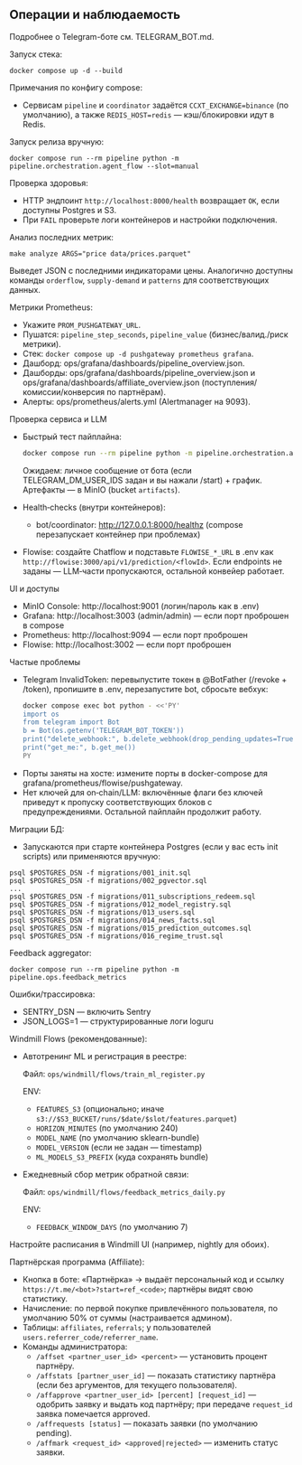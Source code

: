 ## Операции и наблюдаемость

Подробнее о Telegram-боте см. TELEGRAM_BOT.md.

Запуск стека:

```
docker compose up -d --build
```

Примечания по конфигу compose:
- Сервисам `pipeline` и `coordinator` задаётся `CCXT_EXCHANGE=binance` (по умолчанию), а также `REDIS_HOST=redis` — кэш/блокировки идут в Redis.

Запуск релиза вручную:

```
docker compose run --rm pipeline python -m pipeline.orchestration.agent_flow --slot=manual
```

Проверка здоровья:

- HTTP эндпоинт `http://localhost:8000/health` возвращает `OK`, если доступны Postgres и S3.
- При `FAIL` проверьте логи контейнеров и настройки подключения.

Анализ последних метрик:

```
make analyze ARGS="price data/prices.parquet"
```

Выведет JSON с последними индикаторами цены. Аналогично доступны команды `orderflow`, `supply-demand` и `patterns` для соответствующих данных.


Метрики Prometheus:
- Укажите `PROM_PUSHGATEWAY_URL`.
- Пушатся: `pipeline_step_seconds`, `pipeline_value` (бизнес/валид./риск метрики).
- Стек: `docker compose up -d pushgateway prometheus grafana`.
- Дашборд: ops/grafana/dashboards/pipeline_overview.json.
- Дашборды: ops/grafana/dashboards/pipeline_overview.json и ops/grafana/dashboards/affiliate_overview.json (поступления/комиссии/конверсия по партнёрам).
- Алерты: ops/prometheus/alerts.yml (Alertmanager на 9093).

Проверка сервиса и LLM

- Быстрый тест пайплайна:
  ```bash
  docker compose run --rm pipeline python -m pipeline.orchestration.agent_flow --slot=manual
  ```
  Ожидаем: личное сообщение от бота (если TELEGRAM_DM_USER_IDS задан и вы нажали /start) + график. Артефакты — в MinIO (bucket `artifacts`).

- Health‑checks (внутри контейнеров):
  - bot/coordinator: http://127.0.0.1:8000/healthz (compose перезапускает контейнер при проблемах)

- Flowise: создайте Chatflow и подставьте `FLOWISE_*_URL` в .env как `http://flowise:3000/api/v1/prediction/<flowId>`. Если endpoints не заданы — LLM‑части пропускаются, остальной конвейер работает.

UI и доступы

- MinIO Console: http://localhost:9001 (логин/пароль как в .env)
- Grafana: http://localhost:3003 (admin/admin) — если порт проброшен в compose
- Prometheus: http://localhost:9094 — если порт проброшен
- Flowise: http://localhost:3002 — если порт проброшен

Частые проблемы

- Telegram InvalidToken: перевыпустите токен в @BotFather (/revoke + /token), пропишите в .env, перезапустите bot, сбросьте вебхук:
  ```bash
  docker compose exec bot python - <<'PY'
  import os
  from telegram import Bot
  b = Bot(os.getenv('TELEGRAM_BOT_TOKEN'))
  print("delete_webhook:", b.delete_webhook(drop_pending_updates=True))
  print("get_me:", b.get_me())
  PY
  ```
- Порты заняты на хосте: измените порты в docker-compose для grafana/prometheus/flowise/pushgateway.
- Нет ключей для on‑chain/LLM: включённые флаги без ключей приведут к пропуску соответствующих блоков с предупреждениями. Остальной пайплайн продолжит работу.

Миграции БД:
- Запускаются при старте контейнера Postgres (если у вас есть init scripts) или применяются вручную:

```
psql $POSTGRES_DSN -f migrations/001_init.sql
psql $POSTGRES_DSN -f migrations/002_pgvector.sql
...
psql $POSTGRES_DSN -f migrations/011_subscriptions_redeem.sql
psql $POSTGRES_DSN -f migrations/012_model_registry.sql
psql $POSTGRES_DSN -f migrations/013_users.sql
psql $POSTGRES_DSN -f migrations/014_news_facts.sql
psql $POSTGRES_DSN -f migrations/015_prediction_outcomes.sql
psql $POSTGRES_DSN -f migrations/016_regime_trust.sql
```

Feedback aggregator:

```
docker compose run --rm pipeline python -m pipeline.ops.feedback_metrics
```

Ошибки/трассировка:
- SENTRY_DSN — включить Sentry
- JSON_LOGS=1 — структурированные логи loguru

Windmill Flows (рекомендованные):

- Автотренинг ML и регистрация в реестре:

  Файл: `ops/windmill/flows/train_ml_register.py`

  ENV:
  - `FEATURES_S3` (опционально; иначе `s3://$S3_BUCKET/runs/$date/$slot/features.parquet`)
  - `HORIZON_MINUTES` (по умолчанию 240)
  - `MODEL_NAME` (по умолчанию sklearn-bundle)
  - `MODEL_VERSION` (если не задан — timestamp)
  - `ML_MODELS_S3_PREFIX` (куда сохранять bundle)

- Ежедневный сбор метрик обратной связи:

  Файл: `ops/windmill/flows/feedback_metrics_daily.py`

  ENV:
  - `FEEDBACK_WINDOW_DAYS` (по умолчанию 7)

Настройте расписания в Windmill UI (например, nightly для обоих).

Партнёрская программа (Affiliate):

- Кнопка в боте: «Партнёрка» → выдаёт персональный код и ссылку `https://t.me/<bot>?start=ref_<code>`; партнёры видят свою статистику.
- Начисление: по первой покупке привлечённого пользователя, по умолчанию 50% от суммы (настраивается админом).
- Таблицы: `affiliates`, `referrals`; у пользователей `users.referrer_code/referrer_name`.
- Команды администратора:
  - `/affset <partner_user_id> <percent>` — установить процент партнёру.
  - `/affstats [partner_user_id]` — показать статистику партнёра (если без аргументов, для текущего пользователя).
  - `/affapprove <partner_user_id> [percent] [request_id]` — одобрить заявку и выдать код партнёру; при передаче `request_id` заявка помечается approved.
  - `/affrequests [status]` — показать заявки (по умолчанию pending).
  - `/affmark <request_id> <approved|rejected>` — изменить статус заявки.